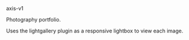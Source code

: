 axis-v1

Photography portfolio.

Uses the lightgallery plugin as a responsive lightbox to view each image.